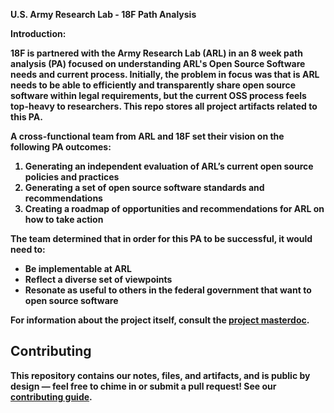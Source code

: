 <b>U.S. Army Research Lab - 18F Path Analysis<b>

Introduction:

18F is partnered with the Army Research Lab (ARL) in an 8 week path analysis (PA) focused on understanding ARL's Open Source Software needs and current process. Initially, the problem in focus was that is ARL needs to be able to efficiently and transparently share open source software within legal requirements, but the current OSS process feels top-heavy to researchers. This repo stores all project artifacts related to this PA. 

A cross-functional team from ARL and 18F set their vision on the following PA outcomes:

1. Generating an independent evaluation of ARL’s current open source policies and practices
2. Generating a set of open source software standards and recommendations
3. Creating a roadmap of opportunities and recommendations for ARL on how to take action

The team determined that in order for this PA to be successful, it would need to:

- Be implementable at ARL
- Reflect a diverse set of viewpoints
- Resonate as useful to others in the federal government that want to open source software

For information about the project itself, consult the [project masterdoc](/PROJECT.md).

## Contributing 

This repository contains our notes, files, and artifacts, and is public by design — feel free to chime in or submit a pull request! See our [contributing guide](/CONTRIBUTING.md).
